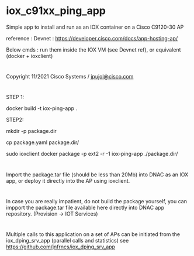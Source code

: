 # iox_c91xx_ping_app
Simple app to install and run as an IOX container on a Cisco C9120-30 AP

reference : Devnet : https://developer.cisco.com/docs/app-hosting-ap/

Below cmds : run them inside the IOX VM (see Devnet ref), or equivalent (docker + ioxclient)
# 
Copyright 11/2021 Cisco Systems /  jpujol@cisco.com
#
STEP 1: 

docker build -t iox-ping-app .
 
STEP2:

mkdir -p package.dir

cp package.yaml package.dir/

sudo ioxclient docker package -p ext2 -r -1 iox-ping-app ./package.dir/

#
Import the package.tar file (should be less than 20Mb) into DNAC as an IOX app, or 
deploy it directly into the AP using ioxclient. 

#

In case you are really impatient, do not build the package yourself, you can impport the package.tar file available here directly into DNAC app repository. (Provision -> IOT Services)

# 

Multiple calls to this application on a set of APs can be initiated from the iox_dping_srv_app (parallel calls and statistics)
see https://github.com/jnfrncs/iox_dping_srv_app
